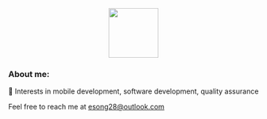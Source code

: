 <div id="header" align="center">
  <img src="https://media.giphy.com/media/M9gbBd9nbDrOTu1Mqx/giphy.gif" width="100"/>
</div>

### About me:

:trident: Interests in mobile development, software development, quality assurance


Feel free to reach me at esong28@outlook.com
